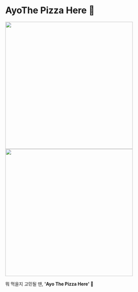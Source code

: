 # AyoThe Pizza Here 🍕

<img src="https://user-images.githubusercontent.com/67637706/168222982-d2c9a589-e065-4d0d-9469-69f700faecdf.png" width="400px">
<img src="https://user-images.githubusercontent.com/67637706/168223105-e2eebc7f-ba63-4f63-82c9-f6e876b08efd.png" width="400px">

뭐 먹을지 고민될 땐, **'Ayo The Pizza Here' 🤩**